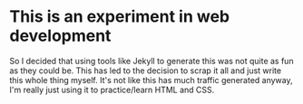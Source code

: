 This is an experiment in web development 
========================================
So I decided that using tools like Jekyll to generate this was not quite as fun as they could be. 
This has led to the decision to scrap it all and just write this whole thing myself. 
It's not like this has much traffic generated anyway, I'm really just using it to practice/learn HTML and CSS.
